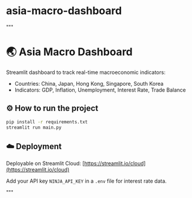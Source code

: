 # asia-macro-dashboard
"""
# 🌏 Asia Macro Dashboard

Streamlit dashboard to track real-time macroeconomic indicators:
- Countries: China, Japan, Hong Kong, Singapore, South Korea
- Indicators: GDP, Inflation, Unemployment, Interest Rate, Trade Balance

## ⚙️ How to run the project

```bash
pip install -r requirements.txt
streamlit run main.py
```

## ☁️ Deployment
Deployable on Streamlit Cloud: [https://streamlit.io/cloud](https://streamlit.io/cloud)

Add your API key `NINJA_API_KEY` in a `.env` file for interest rate data.

"""

